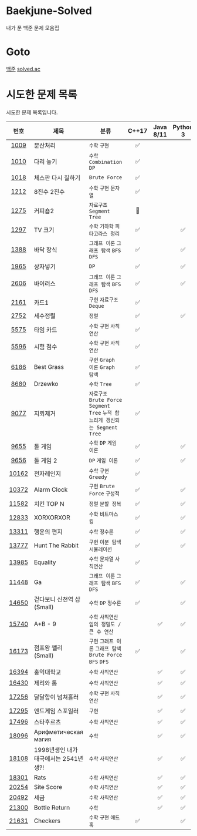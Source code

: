 # Baekjune-Solved

내가 푼 백준 문제 모음집

# Goto

[백준](https://www.acmicpc.net/)
[solved.ac](https://solved.ac/)

# 시도한 문제 목록

시도한 문제 목록입니다.

|                      번호                      | 제목                                  | 분류                                                                             |       C++17        |     Java 8/11      |      Python 3      | node.js |
| :--------------------------------------------: | ------------------------------------- | -------------------------------------------------------------------------------- | :----------------: | :----------------: | :----------------: | :-----: |
|  [1009](https://www.acmicpc.net/problem/1009)  | 분산처리                              | `수학` `구현`                                                                    | :white_check_mark: |                    |                    |         |
|  [1010](https://www.acmicpc.net/problem/1010)  | 다리 놓기                             | `수학` `Combination` `DP`                                                        | :white_check_mark: |                    |                    |         |
|  [1018](https://www.acmicpc.net/problem/1018)  | 체스판 다시 칠하기                    | `Brute Force`                                                                    | :white_check_mark: |                    |                    |         |
|  [1212](https://www.acmicpc.net/problem/1212)  | 8진수 2진수                           | `수학` `구현` `문자열`                                                           | :white_check_mark: |                    |                    |         |
|  [1275](https://www.acmicpc.net/problem/1275)  | 커피숍2                               | `자료구조` `Segment Tree`                                                        |   :construction:   |                    |                    |         |
|  [1297](https://www.acmicpc.net/problem/1297)  | TV 크기                               | `수학` `기하학` `피타고라스 정리`                                                | :white_check_mark: |                    | :white_check_mark: |         |
|  [1388](https://www.acmicpc.net/problem/1388)  | 바닥 장식                             | `그래프 이론` `그래프 탐색` `BFS` `DFS`                                          | :white_check_mark: |                    | :white_check_mark: |         |
|  [1965](https://www.acmicpc.net/problem/1965)  | 상자넣기                              | `DP`                                                                             | :white_check_mark: |                    | :white_check_mark: |         |
|  [2606](https://www.acmicpc.net/problem/2606)  | 바이러스                              | `그래프 이론` `그래프 탐색` `BFS` `DFS`                                          | :white_check_mark: |                    | :white_check_mark: |         |
|  [2161](https://www.acmicpc.net/problem/2161)  | 카드1                                 | `구현` `자료구조` `Deque`                                                        | :white_check_mark: |                    |                    |         |
|  [2752](https://www.acmicpc.net/problem/2752)  | 세수정렬                              | `정렬`                                                                           | :white_check_mark: |                    | :white_check_mark: |         |
|  [5575](https://www.acmicpc.net/problem/5575)  | 타임 카드                             | `수학` `구현` `사칙연산`                                                         | :white_check_mark: |                    |                    |         |
|  [5596](https://www.acmicpc.net/problem/5596)  | 시험 점수                             | `수학` `구현` `사칙연산`                                                         | :white_check_mark: |                    |                    |         |
|  [6186](https://www.acmicpc.net/problem/6186)  | Best Grass                            | `구현` `Graph 이론` `Graph 탐색`                                                 | :white_check_mark: |                    |                    |         |
|  [8680](https://www.acmicpc.net/problem/8680)  | Drzewko                               | `수학` `Tree`                                                                    | :white_check_mark: |                    |                    |         |
|  [9077](https://www.acmicpc.net/problem/9077)  | 지뢰제거                              | `자료구조` `Brute Force` `Segment Tree` `누적 합` `느리게 갱신되는 Segment Tree` | :white_check_mark: |                    |                    |         |
|  [9655](https://www.acmicpc.net/problem/9655)  | 돌 게임                               | `수학` `DP` `게임 이론`                                                          | :white_check_mark: |                    | :white_check_mark: |         |
|  [9656](https://www.acmicpc.net/problem/9656)  | 돌 게임 2                             | `DP` `게임 이론`                                                                 | :white_check_mark: |                    | :white_check_mark: |         |
| [10162](https://www.acmicpc.net/problem/10162) | 전자레인지                            | `수학` `구현` `Greedy`                                                           | :white_check_mark: |                    |                    |         |
| [10372](https://www.acmicpc.net/problem/10372) | Alarm Clock                           | `구현` `Brute Force` `구성적`                                                    | :white_check_mark: |                    | :white_check_mark: |         |
| [11582](https://www.acmicpc.net/problem/11582) | 치킨 TOP N                            | `정렬` `분할 정복`                                                               | :white_check_mark: |                    | :white_check_mark: |         |
| [12833](https://www.acmicpc.net/problem/12833) | XORXORXOR                             | `수학` `비트마스킹`                                                              | :white_check_mark: |                    | :white_check_mark: |         |
| [13311](https://www.acmicpc.net/problem/13311) | 행운의 편지                           | `수학` `정수론`                                                                  | :white_check_mark: |                    | :white_check_mark: |         |
| [13777](https://www.acmicpc.net/problem/13777) | Hunt The Rabbit                       | `구현` `이분 탐색` `시뮬레이션`                                                  | :white_check_mark: |                    | :white_check_mark: |         |
| [13985](https://www.acmicpc.net/problem/13985) | Equality                              | `수학` `문자열` `사칙연산`                                                       | :white_check_mark: |                    |                    |         |
| [11448](https://www.acmicpc.net/problem/11448) | Ga                                    | `그래프 이론` `그래프 탐색` `BFS` `DFS`                                          | :white_check_mark: |                    | :white_check_mark: |         |
| [14650](https://www.acmicpc.net/problem/14650) | 걷다보니 신천역 삼 (Small)            | `수학` `DP` `정수론`                                                             | :white_check_mark: |                    | :white_check_mark: |         |
| [15740](https://www.acmicpc.net/problem/15740) | A+B - 9                               | `수학` `사칙연산` `임의 정밀도 / 큰 수 연산`                                     |                    | :white_check_mark: | :white_check_mark: |         |
| [16173](https://www.acmicpc.net/problem/16173) | 점프왕 쩰리 (Small)                   | `구현` `그래프 이론` `그래프 탐색` `Brute Force` `BFS` `DFS`                     | :white_check_mark: |                    | :white_check_mark: |         |
| [16394](https://www.acmicpc.net/problem/16394) | 홍익대학교                            | `수학` `사칙연산`                                                                |                    | :white_check_mark: | :white_check_mark: |         |
| [16430](https://www.acmicpc.net/problem/16430) | 제리와 톰                             | `수학` `사칙연산`                                                                |                    | :white_check_mark: | :white_check_mark: |         |
| [17256](https://www.acmicpc.net/problem/17256) | 달달함이 넘쳐흘러                     | `수학` `구현` `사칙연산`                                                         |                    | :white_check_mark: | :white_check_mark: |         |
| [17295](https://www.acmicpc.net/problem/17295) | 엔드게임 스포일러                     | `구현`                                                                           |                    | :white_check_mark: | :white_check_mark: |         |
| [17496](https://www.acmicpc.net/problem/17496) | 스타후르츠                            | `수학` `사칙연산`                                                                |                    | :white_check_mark: | :white_check_mark: |         |
| [18096](https://www.acmicpc.net/problem/18096) | Арифметическая магия                  | `수학`                                                                           |                    | :white_check_mark: | :white_check_mark: |         |
| [18108](https://www.acmicpc.net/problem/18108) | 1998년생인 내가 태국에서는 2541년생?! | `수학` `사칙연산`                                                                |                    | :white_check_mark: | :white_check_mark: |         |
| [18301](https://www.acmicpc.net/problem/18301) | Rats                                  | `수학` `사칙연산`                                                                |                    | :white_check_mark: | :white_check_mark: |         |
| [20254](https://www.acmicpc.net/problem/20254) | Site Score                            | `수학` `사칙연산`                                                                |                    | :white_check_mark: | :white_check_mark: |         |
| [20492](https://www.acmicpc.net/problem/20492) | 세금                                  | `수학` `사칙연산`                                                                |                    | :white_check_mark: | :white_check_mark: |         |
| [21300](https://www.acmicpc.net/problem/21300) | Bottle Return                         | `수학`                                                                           |                    | :white_check_mark: | :white_check_mark: |         |
| [21631](https://www.acmicpc.net/problem/21631) | Checkers                              | `수학` `구현` `애드 혹`                                                          | :white_check_mark: |                    | :white_check_mark: |         |
